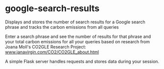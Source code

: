 # google-search-results
Displays and stores the number of search results for a Google search phrase and tracks the carbon emissions from all queries

Enter a search phrase and see the number of results for that phrase and your total carbon emissions for all your queries based on research from Joana Moll's CO2GLE Research Project: www.janavirgin.com/CO2/CO2GLE_about.html

A simple Flask server handles requests and stores data during your session.

